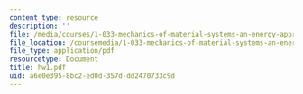 ```yaml
---
content_type: resource
description: ''
file: /media/courses/1-033-mechanics-of-material-systems-an-energy-approach-fall-2003/a6e0e3958bc2ed0d357ddd2470733c9d_hw1.pdf
file_location: /coursemedia/1-033-mechanics-of-material-systems-an-energy-approach-fall-2003/a6e0e3958bc2ed0d357ddd2470733c9d_hw1.pdf
file_type: application/pdf
resourcetype: Document
title: hw1.pdf
uid: a6e0e395-8bc2-ed0d-357d-dd2470733c9d
---
```

